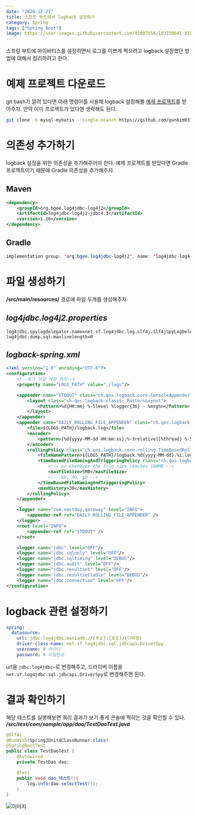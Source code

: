 ```yaml
---
date: "2020-12-27"
title: 스프링 부트에서 logback 설정하기
category: Spring
tags: ["Spring Boot"]
image: https://user-images.githubusercontent.com/45007556/103150641-815fe780-47b9-11eb-955d-9c2ba03264a8.png
---
```


스프링 부트에 마이바티스를 설정하면서 로그를 이쁘게 찍으려고 logback 설정했던 방법에 대해서 정리하려고 한다.

# 예제 프로젝트 다운로드

git bash가 깔려 있다면 아래 명령어를 사용해 logback 설정해볼 [예제 프로젝트](https://github.com/gunkim0318/SpringBoot-Mysql-MyBatis-Logback-Sample/tree/mysql-mybatis)를 받아주자. 만약 이미 프로젝트가 있다면 생략해도 된다.

```bash
git clone -b mysql-mybatis --single-branch https://github.com/gunkim0318/SpringBoot-Mysql-MyBatis-Logback-Sample.git
```

# 의존성 추가하기

logback 설정을 위한 의존성을 추가해주어야 한다. 예제 프로젝트를 받았다면 Gradle프로젝트이기 때문에 Gradle 의존성을 추가해주자.

## Maven

```xml
<dependency>
    <groupId>org.bgee.log4jdbc-log4j2</groupId>
    <artifactId>log4jdbc-log4j2-jdbc4.1</artifactId>
    <version>1.16</version>
</dependency>
```

## Gradle

```java
implementation group: 'org.bgee.log4jdbc-log4j2', name: 'log4jdbc-log4j2-jdbc4.1', version: '1.16'
```

# 파일 생성하기

**/src/main/resources/** 경로에 파일 두개를 생성해주자.

## _log4jdbc.log4j2.properties_

```properties
log4jdbc.spylogdelegator.name=net.sf.log4jdbc.log.slf4j.Slf4jSpyLogDelegator
log4jdbc.dump.sql.maxlinelength=0
```

## _logback-spring.xml_

```xml
<?xml version="1.0" encoding="UTF-8"?>
<configuration>
    <!--로그 파일 저장 위치-->
    <property name="LOGS_PATH" value="./logs"/>

    <appender name="STDOUT" class="ch.qos.logback.core.ConsoleAppender">
        <layout class="ch.qos.logback.classic.PatternLayout">
            <Pattern>%d{HH:mm} %-5level %logger{36} - %msg%n</Pattern>
        </layout>
    </appender>
    <appender name="DAILY_ROLLING_FILE_APPENDER" class="ch.qos.logback.core.rolling.RollingFileAppender">
        <file>${LOGS_PATH}/logback.log</file>
        <encoder>
            <pattern>[%d{yyyy-MM-dd HH:mm:ss}:%-3relative][%thread] %-5level %logger{35} - %msg%n</pattern>
        </encoder>
        <rollingPolicy class="ch.qos.logback.core.rolling.TimeBasedRollingPolicy">
            <fileNamePattern>${LOGS_PATH}/logback.%d{yyyy-MM-dd}.%i.log.gz</fileNamePattern>
            <timeBasedFileNamingAndTriggeringPolicy class="ch.qos.logback.core.rolling.SizeAndTimeBasedFNATP">
                <!-- or whenever the file size reaches 100MB -->
                <maxFileSize>5MB</maxFileSize>
                <!-- kb, mb, gb -->
            </timeBasedFileNamingAndTriggeringPolicy>
            <maxHistory>30</maxHistory>
        </rollingPolicy>
    </appender>

    <logger name="com.nextday.gateway" level="INFO">
        <appender-ref ref="DAILY_ROLLING_FILE_APPENDER" />
    </logger>
    <root level="INFO">
        <appender-ref ref="STDOUT" />
    </root>

    <logger name="jdbc" level="OFF"/>
    <logger name="jdbc.sqlonly" level="OFF"/>
    <logger name="jdbc.sqltiming" level="DEBUG"/>
    <logger name="jdbc.audit" level="OFF"/>
    <logger name="jdbc.resultset" level="OFF"/>
    <logger name="jdbc.resultsettable" level="DEBUG"/>
    <logger name="jdbc.connection" level="OFF"/>
</configuration>
```

# logback 관련 설정하기

```yml
spring:
  datasource:
    url: jdbc:log4jdbc:mariadb://{주소}:{포트}/{디비명}
    driver-class-name: net.sf.log4jdbc.sql.jdbcapi.DriverSpy
    username: # 아이디
    password: # 비밀번호
```

url을 `jdbc:log4jdbc~`로 변경해주고, 드라이버 이름을 `net.sf.log4jdbc.sql.jdbcapi.DriverSpy`로 변경해주면 된다.

# 결과 확인하기

해당 테스트를 실행해보면 쿼리 결과가 보기 좋게 콘솔에 찍히는 것을 확인할 수 있다.
**_/src/test/com/sample/app/dao/TestDaoTest.java_**

```java
@Slf4j
@RunWith(SpringJUnit4ClassRunner.class)
@SpringBootTest
public class TestDaoTest {
    @Autowired
    private TestDao dao;

    @Test
    public void dao_테스트(){
        log.info(dao.selectTest());
    }
}
```

![이미지](https://user-images.githubusercontent.com/45007556/103171389-32848180-488f-11eb-85c5-e0144ebf6a28.png)
